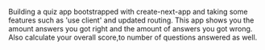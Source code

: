 Building a quiz app bootstrapped with create-next-app and taking some features such as 'use client' and updated routing. This app shows you the amount answers you got right and the amount of answers you got wrong. Also calculate your overall score,to number of questions answered as well.